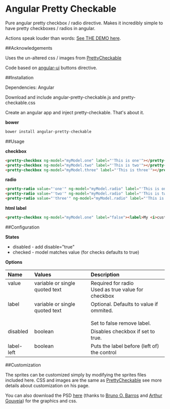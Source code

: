 Angular Pretty Checkable
========================

Pure angular pretty checkbox / radio directive. Makes it incredibly simple to have pretty checkboxes / radios in angular.

Actions speak louder than words: [See THE DEMO here](http://itslenny.github.io/angular-pretty-checkable/).

##Acknowledgements 

Uses the un-altered css / images from [PrettyCheckable](http://arthurgouveia.com/prettyCheckable/)

Code based on [angular-ui](http://angular-ui.github.io/bootstrap/) buttons directive.

##Installation

Dependencies: Angular

Download and include angular-pretty-checkable.js and pretty-checkable.css

Create an angular app and inject pretty-checkable. That's about it.

**bower**
```bash
bower install angular-pretty-checkable
```

##Usage

**checkbox**
```html
<pretty-checkbox ng-model="myModel.one" label="'This is one'"></pretty-checkbox>
<pretty-checkbox ng-model="myModel.two" label="'This is two'"></pretty-checkbox>
<pretty-checkbox ng-model="myModel.three" label="'This is three'"></pretty-checkbox>
```

**radio**
```html
<pretty-radio value="'one'" ng-model="myModel.radio" label="'This is one'"></pretty-radio>
<pretty-radio value="'two'" ng-model="myModel.radio" label="'This is two'"></pretty-radio>
<pretty-radio value="'three'" ng-model="myModel.radio" label="'This is three'"></pretty-radio>
```

**html label**
```html
<pretty-checkbox ng-model="myModel.one" label="false"><label>My <i>custom label</i> goes here</label></pretty-checkbox>
```

##Configuration

**States**
* disabled - add disable="true"
* checked - model matches value (for checks defaults to true)

**Options**
<table>
  <thead>
    <tr>
      <th align="left" valign="top">Name</td>
      <th align="left" valign="top">Values</td>
      <th align="left" valign="top">Description</td>
    </tr>
  </thead>
  <tbody>
    <tr>
      <td align="left" valign="top">value</td>
      <td align="left" valign="top">variable or single quoted text</td>
      <td align="left" valign="top">Required for radio<br>Used as true value for checkbox</td>
    </tr>
    <tr>
      <td align="left" valign="top">label</td>
      <td align="left" valign="top">variable or single quoted text</td>
      <td align="left" valign="top">Optional. Defaults to value if ommited.<br><br>Set to false remove label.</td>
    </tr>
    <tr>
      <td align="left" valign="top">disabled</td>
      <td align="left" valign="top">boolean</td>
      <td align="left" valign="top">Disables checkbox if set to true.</td>
    </tr>
    <tr>
      <td align="left" valign="top">label-left</td>
      <td align="left" valign="top">boolean</td>
      <td align="left" valign="top">Puts the label before (left of) the control</td>
    </tr>
  </tbody>
</table>


##Customization

The sprites can be customized simply by modifying the sprites files included here. CSS and images are the same as [PrettyCheckable](http://arthurgouveia.com/prettyCheckable/) see more details about customization on his page.

You can also download the PSD [here](http://itslenny.github.io/angular-pretty-checkable/prettyCheckable.psd) (thanks to [Bruno O. Barros](http://ilustrebob.com.br/) and [Arthur Gouveia](arthurgouveia)) for the graphics and css.


